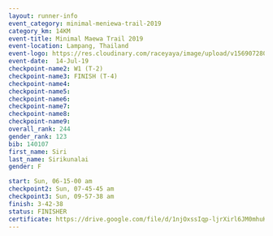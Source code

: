 ```yaml
---
layout: runner-info 
event_category: minimal-meniewa-trail-2019 
category_km: 14KM 
event-title: Minimal Maewa Trail 2019 
event-location: Lampang, Thailand 
event-logo: https://res.cloudinary.com/raceyaya/image/upload/v1569072805/logo/minimal-trail_ktnvsp.jpg 
event-date:  14-Jul-19 
checkpoint-name2: W1 (T-2) 
checkpoint-name3: FINISH (T-4) 
checkpoint-name4: 
checkpoint-name5: 
checkpoint-name6: 
checkpoint-name7: 
checkpoint-name8: 
checkpoint-name9: 
overall_rank: 244
gender_rank: 123
bib: 140107
first_name: Siri
last_name: Sirikunalai
gender: F

start: Sun, 06-15-00 am
checkpoint2: Sun, 07-45-45 am
checkpoint3: Sun, 09-57-38 am
finish: 3-42-38
status: FINISHER
certificate: https://drive.google.com/file/d/1njOxssIqp-ljrXirl6JM0mhuKTuB9wuM/view?usp=sharing
---
```


